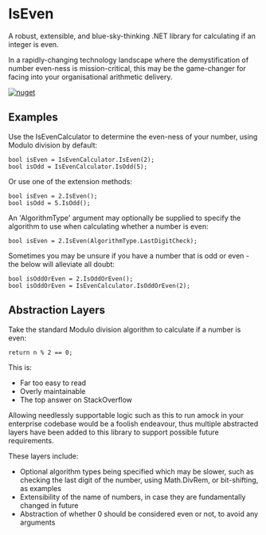 # IsEven

A robust, extensible, and blue-sky-thinking .NET library for calculating if an integer is even.

In a rapidly-changing technology landscape where the demystification of number even-ness is mission-critical, this may be the game-changer for facing into your organisational arithmetic delivery.

[![nuget](https://badgen.net/nuget/v/IsEven?icon=nuget)](https://www.nuget.org/packages/IsEven)

## Examples

Use the IsEvenCalculator to determine the even-ness of your number, using Modulo division by default:

```
bool isEven = IsEvenCalculator.IsEven(2);
bool isOdd = IsEvenCalculator.IsOdd(5);
```

Or use one of the extension methods:

```
bool isEven = 2.IsEven();
bool isOdd = 5.IsOdd();
```

An 'AlgorithmType' argument may optionally be supplied to specify the algorithm to use when calculating whether a number is even:

```
bool isEven = 2.IsEven(AlgorithmType.LastDigitCheck);
```

Sometimes you may be unsure if you have a number that is odd or even - the below will alleviate all doubt:

```
bool isOddOrEven = 2.IsOddOrEven();
bool isOddOrEven = IsEvenCalculator.IsOddOrEven(2);
```

## Abstraction Layers

Take the standard Modulo division algorithm to calculate if a number is even:

```
return n % 2 == 0;
```

This is:

- Far too easy to read
- Overly maintainable
- The top answer on StackOverflow

Allowing needlessly supportable logic such as this to run amock in your enterprise codebase would be a foolish endeavour, thus multiple abstracted layers have been added to this library to support possible future requirements.

These layers include:

- Optional algorithm types being specified which may be slower, such as checking the last digit of the number, using Math.DivRem, or bit-shifting, as examples
- Extensibility of the name of numbers, in case they are fundamentally changed in future
- Abstraction of whether 0 should be considered even or not, to avoid any arguments
